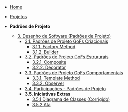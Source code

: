 <!-- docs/_sidebar.md -->

- [Home](/docs)
- [Projetos](/docs/Projeto/Projeto.md)

- **Padrões de Projeto**
  - [3. Desenho de Software (Padrões de Projeto)](/docs/PadroesDeProjeto/3.PadroesDeProjeto.md)
    - [3.1. Padrões de Projeto GoFs Criacionais](PadroesDeProjeto/3.1.GoFsCriacionais.md)
      - [3.1.1. Factory Method](PadroesDeProjeto/3.1.2.FactoryMethod.md)
      - [3.1.2. Builder](PadroesDeProjeto/3.1.3.Builder.md)
    - [3.2. Padrões de Projeto GoFs Estruturais](PadroesDeProjeto/3.2.GoFsEstruturais.md)
      - [3.2.1. Composite](PadroesDeProjeto/3.2.1.Composite.md)
      - [3.2.2. Decorator](PadroesDeProjeto/3.2.2.Decorator.md)
    - [3.3. Padrões de Projeto GoFs Comportamentais](PadroesDeProjeto/3.3.GoFsComportamentais.md)
      - [3.3.1. Template Method](PadroesDeProjeto/3.3.1.TemplateMethod.md)
      - [3.3.2. Observer](PadroesDeProjeto/3.3.2.Observer.md)
    - [3.4. Participações - Padrões de Projeto](PadroesDeProjeto/3.4.ParticipacoesPadroes.md)
    - **3.5. Iniciativas Extras**
      - [3.5.1 Diagrama de Classes (Corrigido)](PadroesDeProjeto/3.5.1.Diagramadeclasses.md)
      - [3.5.2 Ata](PadroesDeProjeto/3.5.2.Ata.md)
     
      
